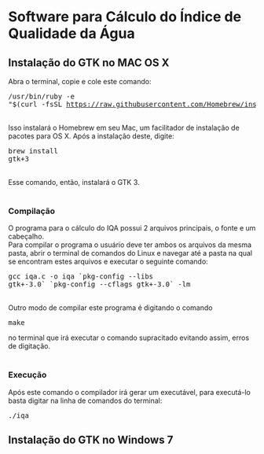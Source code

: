 # Software para Cálculo do Índice de Qualidade da Água

## Instalação do GTK no MAC OS X
Abra o terminal, copie e cole este comando:</br><pre>/usr/bin/ruby -e "$(curl -fsSL https://raw.githubusercontent.com/Homebrew/install/master/install)"</pre></br>Isso instalará o Homebrew em seu Mac, um facilitador de instalação de pacotes para OS X. Após a instalação deste, digite:</br><pre>brew install gtk+3</pre></br>Esse comando, então, instalará o GTK 3.
</br>
</br>
### Compilação
O programa para o cálculo do IQA possui 2 arquivos principais, o fonte e um cabeçalho.</br>
Para compilar o programa o usuário deve ter ambos os arquivos da mesma pasta, abrir o terminal de comandos do Linux e navegar até a pasta na qual se encontram estes arquivos e executar o seguinte comando: </br> <pre>gcc iqa.c -o iqa \`pkg-config --libs gtk+-3.0\` \`pkg-config --cflags gtk+-3.0\` -lm</pre></br>
Outro modo de compilar este programa é digitando o comando <pre>make</pre> no terminal que irá executar o comando supracitado evitando assim, erros de digitação.
</br>
</br>
### Execução
Após este comando o compilador irá gerar um executável, para executá-lo basta digitar na linha de comandos do terminal: </br>
<pre>./iqa</pre>

## Instalação do GTK no Windows 7


